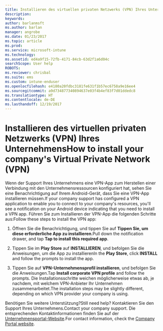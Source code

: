 ```yaml
---
title: Installieren des virtuellen privaten Netzwerks (VPN) Ihres Unternehmens | Microsoft-Dokumentation
description: 
keywords: 
author: barlanmsft
ms.author: barlan
manager: angrobe
ms.date: 01/23/2017
ms.topic: article
ms.prod: 
ms.service: microsoft-intune
ms.technology: 
ms.assetid: ed4a9f15-72fb-4171-84cb-63d2f1a6d04c
searchScope: User help
ROBOTS: 
ms.reviewer: chrisbal
ms.suite: ems
ms.custom: intune-enduser
ms.openlocfilehash: e4180a20fdbc3181fe631f1b57ec6758a9e16ee4
ms.sourcegitcommit: a9d734877340894637e03f4b4ef83f7d01ddedc8
ms.translationtype: HT
ms.contentlocale: de-DE
ms.lasthandoff: 12/19/2017
---
```

# <a name="how-to-install-your-companys-virtual-private-network-vpn"></a><span data-ttu-id="2c2dd-102">Installieren des virtuellen privaten Netzwerks (VPN) Ihres Unternehmens</span><span class="sxs-lookup"><span data-stu-id="2c2dd-102">How to install your company's Virtual Private Network (VPN)</span></span>

<span data-ttu-id="2c2dd-103">Wenn der Support Ihres Unternehmens eine VPN-App zum Herstellen einer Verbindung mit den Unternehmensressourcen konfiguriert hat, sehen Sie eine Benachrichtigung auf Ihrem Android-Gerät, dass Sie eine VPN-App installieren müssen.</span><span class="sxs-lookup"><span data-stu-id="2c2dd-103">If your company support has configured a VPN application to enable you to  connect to your company's resources, you'll see a notification on your Android device indicating that you need to install a VPN app.</span></span> <span data-ttu-id="2c2dd-104">Führen Sie zum Installieren der VPN-App die folgenden Schritte aus:</span><span class="sxs-lookup"><span data-stu-id="2c2dd-104">Follow these steps to install the VPN app:</span></span>

1.  <span data-ttu-id="2c2dd-105">Öffnen Sie die Benachrichtigung, und tippen Sie auf **Tippen Sie, um diese erforderliche App zu installieren**.</span><span class="sxs-lookup"><span data-stu-id="2c2dd-105">Pull down the notification drawer, and tap **Tap to install this required app**.</span></span>

2.  <span data-ttu-id="2c2dd-106">Tippen Sie im **Play Store** auf **INSTALLIEREN**, und befolgen Sie die Anweisungen, um die App zu installieren</span><span class="sxs-lookup"><span data-stu-id="2c2dd-106">In the **Play Store**, click **INSTALL** and follow the prompts to install the app.</span></span>

3.  <span data-ttu-id="2c2dd-107">Tippen Sie auf **VPN-Unternehmensprofil installieren**, und befolgen Sie die Anweisungen.</span><span class="sxs-lookup"><span data-stu-id="2c2dd-107">Tap **Install corporate VPN profile** and follow the prompts.</span></span> <span data-ttu-id="2c2dd-108">Die Installationsschritte weichen möglicherweise etwas ab, je nachdem, mit welchem VPN-Anbieter Ihr Unternehmen zusammenarbeitet.</span><span class="sxs-lookup"><span data-stu-id="2c2dd-108">The installation steps may be slightly different, depending on which VPN provider your company is using.</span></span>


<span data-ttu-id="2c2dd-109">Benötigen Sie weitere Unterstützung?</span><span class="sxs-lookup"><span data-stu-id="2c2dd-109">Still need help?</span></span> <span data-ttu-id="2c2dd-110">Kontaktieren Sie den Support Ihres Unternehmens.</span><span class="sxs-lookup"><span data-stu-id="2c2dd-110">Contact your company support.</span></span> <span data-ttu-id="2c2dd-111">Die entsprechenden Kontaktinformationen finden Sie auf der [Unternehmensportal-Website](https://portal.manage.microsoft.com#HelpDeskDialog).</span><span class="sxs-lookup"><span data-stu-id="2c2dd-111">For contact information, check the [Company Portal website](https://portal.manage.microsoft.com#HelpDeskDialog).</span></span>
